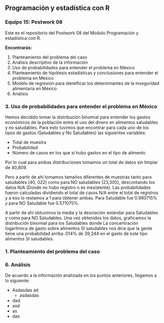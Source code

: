  ## Programación y estadística con R
### Equipo 15: Postwork 08
Este es el repositorio del Postwork 08 del Modulo Programación y estadística con R.

**Encontrarás:**
1. Planteamiento del problema del caso
2. Análisis descriptivo de la información
3. Uso de probabilidades para entender el problema en México
4. Planteamiento de hipótesis estadísticas y conclusiones para entender el problema en México
5. Modelo de regresión para identificar los determinantes de la inseguridad alimentaria en México
6. Análisis 





### 3. Uso de probabilidades para entender el problema en México
Hemos decidido tomar la distribución binomial para entender los gastos económicos de la población entre el uso del dinero en alimentos saludables y no saludables.
Para esto tuvimos que encontrar para cada uno de los tipos de gastos (Saludables y No Saludables) las siguientes variables:
* Total de muestra
* Probabilidad
* Número de casos en los que si hubo gastos en el tipo de alimento

Por lo cual para ambas distribuciones tomamos un total de datos sin limpiar de 40,809. 

Pero a partir de ahí tomamos tamaños diferentes de muestras tanto para saludables (40, 022) como para NO saludables (23,305), descontando los datos N/A (Donde no hubo registro o es inexistente).
Las probabilidades fueron calculadas dividiendo el total de casos N/A entre el total de registros y a eso lo restamos a 1 para obtener ambas. Para Saludable fue 0.980715% y para NO Saludable fue 0.571075%.

A partir de ahí obtuvimos la media y la desviación estándar para Saludables y como para NO Saludables.
Una vez obtenidos los datos, graficamos la distribución binomial para los Saludables donde La concentración logarítmica de gasto sobre alimentos SI saludables nos dice que la gente tiene una probabilidad arriba .014% de 39,244 en el gasto de este tipo alimentos SI saludables.



### 1. Planteamiento del problema del caso
### 6. Análisis
De acuerdo a la información analizada en los puntos anteriores, llegamos a lo siguiente:
* Asdasdas ad
  * asdasdas
* dad
* asd
* as
* das
